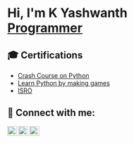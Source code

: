 <h1>Hi, I'm K Yashwanth <br/><a href="https://github.com/Yashwanss">Programmer</a>


<h2>🎓 Certifications</h2>

 - [Crash Course on Python](https://coursera.org/share/ef834e9151aa46b3ac2c606c2c44b9b5)
 - [Learn Python by making games](https://www.udemy.com/certificate/UC-69fab876-252e-481c-8f52-8cb326fb1df9/)
 - [ISRO]((https://certificate.iirs.gov.in/checkstatus.php?uid=23223bdef83a4883d0d3a1792bba1926&enm=20241472511918))

<h2> 🤳 Connect with me:</h2>

[<img align="left" alt="Yashwanth K | discord" width="22px" src="https://cdn.jsdelivr.net/npm/simple-icons@v3/icons/discord.svg" />][Discord]
[<img align="left" alt="Yashwanth K | Instagram" width="22px" src="https://cdn.jsdelivr.net/npm/simple-icons@v3/icons/instagram.svg" />][instagram]
[<img align="left" alt="Yashwanth K | linkedin" width="22px" src="https://cdn.jsdelivr.net/npm/simple-icons@v3/icons/linkedin.svg" />][linkedin]

[Discord]: https://discordapp.com/users/Yashwanss/
[instagram]: https://www.instagram.com/kyashwanth11/
[linkedin]: https://www.linkedin.com/in/yashwanth-k-05998731b/

<!--

-->
